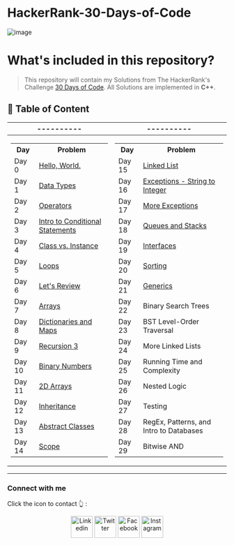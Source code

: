# HackerRank-30-Days-of-Code

![image](https://camo.githubusercontent.com/e5c00e85d894f923c18f43c9e10a9dd7a5723fd2a106691beeec52674c1d6aa0/68747470733a2f2f687263646e2e6e65742f66636f72652f6173736574732f6272616e642f6c6f676f2d6e65772d77686974652d677265656e2d613563623136653061652e737667)

# What's included in this repository?
>
> This repository will contain my Solutions from The HackerRank's Challenge [30 Days of Code](https://www.hackerrank.com/domains/tutorials/30-days-of-code). All Solutions are implemented in **C++**.

## 📝 Table of Content  

| ---------- | ---------- |
|--|--|
|<table > <tr><th>Day</th><th>Problem</th></tr> <tr><td>Day 0</td><td>[Hello, World.](https://github.com/Omar-26/HackerRank-30-Days-of-Code/blob/4b62d1ea95f7b50e55df80a1ef160765d09547ba/0-%20%20Day%200%20Hello%2C%20World.cpp)</td></tr> <tr><td>Day 1</td><td>[Data Types](https://github.com/Omar-26/HackerRank-30-Days-of-Code/blob/4b62d1ea95f7b50e55df80a1ef160765d09547ba/1-%20Day%201%20Data%20Types.cpp)</td></tr>  <tr><td>Day 2</td><td>[Operators](https://github.com/Omar-26/HackerRank-30-Days-of-Code/blob/4b62d1ea95f7b50e55df80a1ef160765d09547ba/2-%20Day%202%20Operators.cpp)</td></tr> <tr><td>Day 3</td><td>[Intro to Conditional Statements](https://github.com/Omar-26/HackerRank-30-Days-of-Code/blob/4b62d1ea95f7b50e55df80a1ef160765d09547ba/3-%20Day%203%20Intro%20to%20Conditional%20Statements.cpp)</td></tr> <tr><td>Day 4</td><td>[Class vs. Instance](https://github.com/Omar-26/HackerRank-30-Days-of-Code/blob/4b62d1ea95f7b50e55df80a1ef160765d09547ba/A-%20Day%204%20Class%20vs.%20Instance.cpp)</td></tr> <tr><td>Day 5</td><td>[Loops](https://github.com/Omar-26/HackerRank-30-Days-of-Code/blob/4b62d1ea95f7b50e55df80a1ef160765d09547ba/B-%20Day%205%20Loops.cpp)</td></tr> <tr><td>Day 6</td><td>[Let's Review](https://github.com/Omar-26/HackerRank-30-Days-of-Code/blob/4b62d1ea95f7b50e55df80a1ef160765d09547ba/C-%20Day%206%20Let's%20Review.cpp)</td></tr> <tr><td>Day 7</td><td>[Arrays](https://github.com/Omar-26/HackerRank-30-Days-of-Code/blob/4b62d1ea95f7b50e55df80a1ef160765d09547ba/D-%20Day%207%20Arrays.cpp)</td></tr>  <tr><td>Day 8</td><td>[Dictionaries and Maps](https://github.com/Omar-26/HackerRank-30-Days-of-Code/blob/4b62d1ea95f7b50e55df80a1ef160765d09547ba/E-%20Day-8%20Dictionaries%20and%20Maps.cpp)</td></tr> <tr><td>Day 9</td><td>[Recursion 3](https://github.com/Omar-26/HackerRank-30-Days-of-Code/blob/4b62d1ea95f7b50e55df80a1ef160765d09547ba/F-%20Day-9%20Recursion%203.cpp)</td></tr> <tr><td>Day 10</td><td>[Binary Numbers](https://github.com/Omar-26/HackerRank-30-Days-of-Code/blob/4b62d1ea95f7b50e55df80a1ef160765d09547ba/G-%20Day-10%20Binary%20Numbers.cpp)</td></tr> <tr><td>Day 11</td><td>[2D Arrays](https://github.com/Omar-26/HackerRank-30-Days-of-Code/blob/64080b8fbea072c96ad16887555111fe6d7bc0ef/H-%20Day%2011%202D%20Arrays.cpp)</td></tr> <tr><td>Day 12</td><td>[Inheritance](https://github.com/Omar-26/HackerRank-30-Days-of-Code/blob/82774caf8785717d133a7faaba62204c7e91863f/I-%20Day%2012%20Inheritance.cpp)</td></tr> <tr><td>Day 13</td><td>[Abstract Classes](https://github.com/Omar-26/HackerRank-30-Days-of-Code/blob/82774caf8785717d133a7faaba62204c7e91863f/J-%20Day%2013%20Abstract%20Classes.cpp)</td></tr> <tr><td>Day 14</td><td>[Scope](https://github.com/Omar-26/HackerRank-30-Days-of-Code/blob/82774caf8785717d133a7faaba62204c7e91863f/K-%20Day%2014%20Scope.cpp)</td></tr> </table>|<table> <tr><th>Day</th><th>Problem</th></tr> <tr><td>Day 15</td><td>[Linked List](https://github.com/Omar-26/HackerRank-30-Days-of-Code/blob/82774caf8785717d133a7faaba62204c7e91863f/L-%20Day%2015%20Linked%20List.cpp)</td></tr> <tr><td>Day 16</td><td>[Exceptions - String to Integer](https://github.com/Omar-26/HackerRank-30-Days-of-Code/blob/82774caf8785717d133a7faaba62204c7e91863f/M-%20Day%2016%20Exceptions%20-%20String%20to%20Integer.cpp)</td></tr>  <tr><td>Day 17</td><td>[More Exceptions](https://github.com/Omar-26/HackerRank-30-Days-of-Code/blob/0b71f3a2a555a9bfba5e883437ae5746448d01ef/N-%20Day%2017%20More%20Exceptions.cpp)</td></tr> <tr><td>Day 18</td><td>[Queues and Stacks](https://github.com/Omar-26/HackerRank-30-Days-of-Code/blob/8f6049afb06d00ec0406d38704d743a4d7543557/O-%20Day%2018%20Queues%20and%20Stacks.cpp)</td></tr> <tr><td>Day 19</td><td>[Interfaces](https://github.com/Omar-26/HackerRank-30-Days-of-Code/blob/bb8f192cfbc7947cd9f7a7da4b61751ac6fe4f27/P-%20Day%2019%20Interfaces.cpp)</td></tr> <tr><td>Day 20</td><td>[Sorting](https://github.com/Omar-26/HackerRank-30-Days-of-Code/blob/bb8f192cfbc7947cd9f7a7da4b61751ac6fe4f27/Q-%20Day%2020%20Sorting.cpp)</td></tr> <tr><td>Day 21</td><td>[Generics](https://github.com/Omar-26/HackerRank-30-Days-of-Code/blob/bb8f192cfbc7947cd9f7a7da4b61751ac6fe4f27/R-%20Day%2021%20Generics.cpp)</td></tr> <tr><td>Day 22</td><td>Binary Search Trees</td></tr> <tr><td>Day 23</td><td>BST Level-Order Traversal</td></tr> <tr><td>Day 24</td><td>More Linked Lists</td></tr> <tr><td>Day 25</td><td>Running Time and Complexity</td></tr> <tr><td>Day 26</td><td>Nested Logic</td></tr> <tr><td>Day 27</td><td>Testing</td></tr> <tr><td>Day 28</td><td>RegEx, Patterns, and Intro to Databases</td></tr> <tr><td>Day 29</td><td>Bitwise AND</td></tr> </table>|

________________

### Connect with me

Click the icon to contact 👆 :
<p align="center">
<a href="https://www.linkedin.com/in/omar-ashraf01" target="_blank"><img align="center" src="https://cdn-icons-png.flaticon.com/128/3938/3938061.png" alt="Linkedin" height="50" width="50" /></a>
<a href="https://twitter.com/omarash78893600" target="_blank"><img align="center" src="https://cdn-icons-png.flaticon.com/128/3938/3938043.png" alt="Twitter" height="50" width="50" /></a>
<a href="https://www.facebook.com/ommaar.ashrraaf" target="_blank"><img align="center" src="https://cdn-icons-png.flaticon.com/128/3938/3938025.png" alt="Facebook" height="50" width="50" /></a>
<a href="https://www.instagram.com/ommaar_ashrraaf/" target="_blank"><img align="center" src="https://cdn-icons-png.flaticon.com/128/3938/3938036.png" alt="Instagram" height="50" width="50" /></a>
</p>
